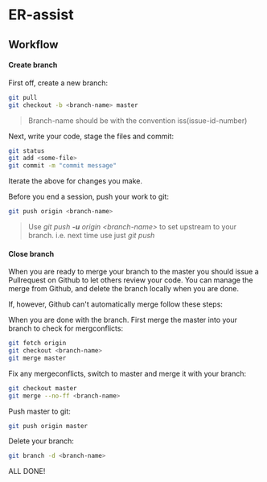 # ER-assist

## Workflow
#### Create branch
First off, create a new branch:
```bash
git pull
git checkout -b <branch-name> master
```
> Branch-name should be with the convention iss(issue-id-number)

Next, write your code, stage the files and commit:
```bash
git status
git add <some-file>
git commit -m "commit message"
```
Iterate the above for changes you make.

Before you end a session, push your work to git:
```bash
git push origin <branch-name> 
```
> Use _git push **-u** origin \<branch-name\>_ to set upstream to your branch. i.e. next time use just _git push_

#### Close branch

When you are ready to merge your branch to the master you should issue a Pullrequest on Github to let others review your code. You can manage the merge from Github, and delete the branch locally when you are done. 

If, however, Github can't automatically merge follow these steps:

When you are done with the branch.
First merge the master into your branch to check for mergconflicts:
```bash
git fetch origin
git checkout <branch-name>
git merge master
```
Fix any mergeconflicts, switch to master and merge it with your branch:
```bash
git checkout master
git merge --no-ff <branch-name>
```
Push master to git:
```bash
git push origin master
```
Delete your branch:
```bash
git branch -d <branch-name>
```

ALL DONE!
